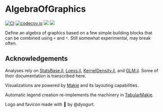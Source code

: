# AlgebraOfGraphics

[![CI](https://github.com/JuliaPlots/AlgebraOfGraphics.jl/workflows/CI/badge.svg?branch=master)](https://github.com/JuliaPlots/AlgebraOfGraphics.jl/actions?query=workflow%3ACI+branch%3Amaster)
[![codecov.io](http://codecov.io/github/JuliaPlots/AlgebraOfGraphics.jl/coverage.svg?branch=master)](http://codecov.io/github/JuliaPlots/AlgebraOfGraphics.jl?branch=master)
[![](https://img.shields.io/badge/docs-stable-blue.svg)](http://juliaplots.org/AlgebraOfGraphics.jl/stable)
[![](https://img.shields.io/badge/docs-dev-blue.svg)](http://juliaplots.org/AlgebraOfGraphics.jl/dev)

Define an algebra of graphics based on a few simple building blocks that can be combined using `+` and `*`. Still somewhat experimental, may break often.

## Acknowledgements

Analyses rely on [StatsBase.jl](https://github.com/JuliaStats/StatsBase.jl), [Loess.jl](https://github.com/JuliaStats/Loess.jl), [KernelDensity.jl](https://github.com/JuliaStats/KernelDensity.jl), and [GLM.jl](https://github.com/JuliaStats/GLM.jl). Some of their documentation is transcribed here.

Visualizations are powered by [Makie](https://github.com/JuliaPlots/Makie.jl) and its layouting capabilities.

Automatic legend creation re-implements the machinery in [TabularMakie](https://github.com/greimel/TabularMakie.jl).

Logo and favicon made with 🧡 by @dyogurt.